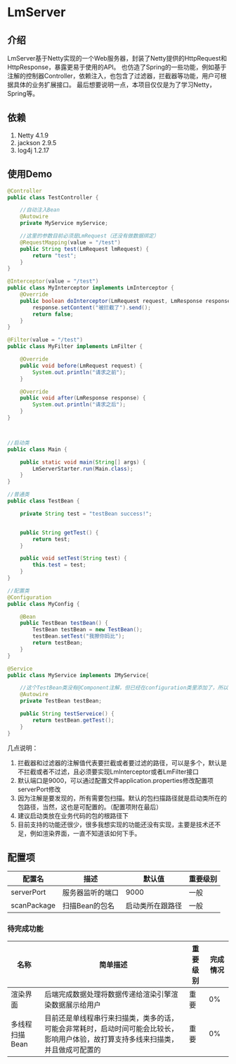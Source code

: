 # LmServer

## 介绍
LmServer基于Netty实现的一个Web服务器，封装了Netty提供的HttpRequest和HttpResponse，暴露更易于使用的API。
也仿造了Spring的一些功能，例如基于注解的控制器Controller，依赖注入，也包含了过滤器，拦截器等功能，用户可根据具体的业务扩展接口。
最后想要说明一点，本项目仅仅是为了学习Netty，Spring等。

## 依赖
1. Netty 4.1.9
2. jackson 2.9.5
3. log4j 1.2.17

## 使用Demo
```java
@Controller
public class TestController {

    //自动注入Bean
    @Autowire
    private MyService myService;

    //这里的参数目前必须是LmRequest（还没有做数据绑定）
    @RequestMapping(value = "/test")
    public String test(LmRequest lmRequest) {
        return "test";
    }
}

@Interceptor(value = "/test")
public class MyInterceptor implements LmInterceptor {
    @Override
    public boolean doInterceptor(LmRequest request, LmResponse response) {
        response.setContent("被拦截了").send();
        return false;
    }
}

@Filter(value = "/test")
public class MyFilter implements LmFilter {

    @Override
    public void before(LmRequest request) {
        System.out.println("请求之前");
    }

    @Override
    public void after(LmResponse response) {
        System.out.println("请求之后");
    }
}



//启动类
public class Main {

    public static void main(String[] args) {
        LmServerStarter.run(Main.class);
    }
}

//普通类
public class TestBean {

    private String test = "testBean success!";


    public String getTest() {
        return test;
    }

    public void setTest(String test) {
        this.test = test;
    }
}

//配置类
@Configuration
public class MyConfig {

    @Bean
    public TestBean testBean() {
        TestBean testBean = new TestBean();
        testBean.setTest("我擦你妈比");
        return testBean;
    }
}

@Service
public class MyService implements IMyService{

    //这个TestBean类没有@Component注解，但已经在configuration类里添加了，所以也可以依赖注入进来
    @Autowire
    private TestBean testBean;

    public String testServeice() {
        return testBean.getTest();
    }
}
```

几点说明：
1. 拦截器和过滤器的注解值代表要拦截或者要过滤的路径，可以是多个，默认是不拦截或者不过滤，且必须要实现LmInterceptor或者LmFilter接口
2. 默认端口是9000，可以通过配置文件application.properties修改配置项serverPort修改
3. 因为注解是要发现的，所有需要包扫描。默认的包扫描路径就是启动类所在的包路径，当然，这也是可配置的。（配置项附在最后）
4. 建议启动类放在业务代码的包的根路径下
5. 目前支持的功能还很少，很多我想实现的功能还没有实现，主要是技术还不足，例如渲染界面，一直不知道该如何下手。


## 配置项
配置名  | 描述 | 默认值 | 重要级别
------ |---- | -------|--------
serverPort | 服务器监听的端口 | 9000 | 一般
scanPackage | 扫描Bean的包名 | 启动类所在跟路径 | 一般


### 待完成功能

名称 | 简单描述 | 重要级别 | 完成情况
------ |---- | -------|--------
渲染界面 | 后端完成数据处理将数据传递给渲染引擎渲染数据展示给用户 | 重要 | 0%
多线程扫描Bean | 目前还是单线程串行来扫描类，类多的话，可能会非常耗时，启动时间可能会比较长，影响用户体验，故打算支持多线来扫描类，并且做成可配置的 | 重要 | 0% 






